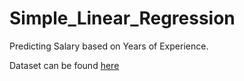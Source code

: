 # Simple_Linear_Regression

Predicting Salary based on Years of Experience.

Dataset can be found [here](https://www.kaggle.com/datasets/rsadiq/salary/data)
